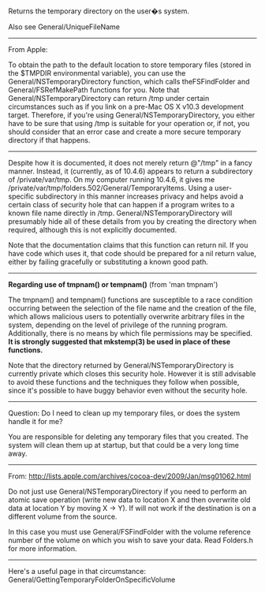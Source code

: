 Returns the temporary directory on the user�s system.

Also see General/UniqueFileName

----

From Apple:

To obtain the path to the default location to store temporary files (stored in the $TMPDIR environmental variable), you can use the General/NSTemporaryDirectory function, which calls theFSFindFolder and General/FSRefMakePath functions for you. Note that General/NSTemporaryDirectory can return /tmp under certain circumstances such as if you link on a pre-Mac OS X v10.3 development target. Therefore, if you're using General/NSTemporaryDirectory, you either have to be sure that using /tmp is suitable for your operation or, if not, you should consider that an error case and create a more secure temporary directory if that happens.

----

Despite how it is documented, it does not merely return     @"/tmp" in a fancy manner. Instead, it (currently, as of 10.4.6) appears to return a subdirectory of     /private/var/tmp. On my computer running 10.4.6, it gives me     /private/var/tmp/folders.502/General/TemporaryItems. Using a user-specific subdirectory in this manner increases privacy and helps avoid a certain class of security hole that can happen if a program writes to a known file name directly in     /tmp. General/NSTemporaryDirectory will presumably hide all of these details from you by creating the directory when required, although this is not explicitly documented.

Note that the documentation claims that this function can return     nil. If you have code which uses it, that code should be prepared for a     nil return value, either by failing gracefully or substituting a known good path.

----

**Regarding use of tmpnam() or tempnam()** (from 'man tmpnam')

The tmpnam() and tempnam() functions are susceptible to a race condition occurring between the selection of the file name and the creation of the file, which allows malicious users to potentially overwrite arbitrary files in the system, depending on the level of privilege of the running program. Additionally, there is no means by which file permissions may be specified. **It is strongly suggested that mkstemp(3) be used in place of these functions.**

Note that the directory returned by General/NSTemporaryDirectory is currently private which closes this security hole. However it is still advisable to avoid these functions and the techniques they follow when possible, since it's possible to have buggy behavior even without the security hole.

----

Question: Do I need to clean up my temporary files, or does the system handle it for me?

You are responsible for deleting any temporary files that you created. The system will clean them up at startup, but that could be a very long time away.

----
From: http://lists.apple.com/archives/cocoa-dev/2009/Jan/msg01062.html

Do not just use General/NSTemporaryDirectory if you need to perform an atomic
save operation (write new data to location X and then overwrite old
data at location Y by moving X -> Y).  If will not work if the
destination is on a different volume from the source.

In this case you must use General/FSFindFolder with the volume reference
number of the volume on which you wish to save your data.  Read
Folders.h for more information.

----

Here's a useful page in that circumstance: General/GettingTemporaryFolderOnSpecificVolume